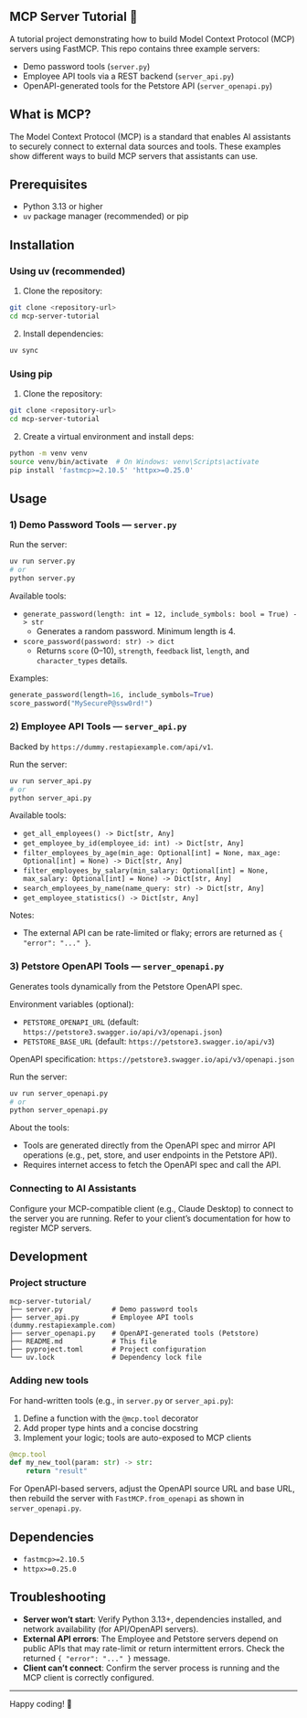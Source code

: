 ## MCP Server Tutorial 🚀

A tutorial project demonstrating how to build Model Context Protocol (MCP) servers using FastMCP. This repo contains three example servers:

- Demo password tools (`server.py`)
- Employee API tools via a REST backend (`server_api.py`)
- OpenAPI-generated tools for the Petstore API (`server_openapi.py`)

## What is MCP?

The Model Context Protocol (MCP) is a standard that enables AI assistants to securely connect to external data sources and tools. These examples show different ways to build MCP servers that assistants can use.

## Prerequisites

- Python 3.13 or higher
- `uv` package manager (recommended) or pip

## Installation

### Using uv (recommended)

1. Clone the repository:
```bash
git clone <repository-url>
cd mcp-server-tutorial
```

2. Install dependencies:
```bash
uv sync
```

### Using pip

1. Clone the repository:
```bash
git clone <repository-url>
cd mcp-server-tutorial
```

2. Create a virtual environment and install deps:
```bash
python -m venv venv
source venv/bin/activate  # On Windows: venv\Scripts\activate
pip install 'fastmcp>=2.10.5' 'httpx>=0.25.0'
```

## Usage

### 1) Demo Password Tools — `server.py`

Run the server:
```bash
uv run server.py
# or
python server.py
```

Available tools:
- `generate_password(length: int = 12, include_symbols: bool = True) -> str`
  - Generates a random password. Minimum length is 4.
- `score_password(password: str) -> dict`
  - Returns `score` (0–10), `strength`, `feedback` list, `length`, and `character_types` details.

Examples:
```python
generate_password(length=16, include_symbols=True)
score_password("MySecureP@ssw0rd!")
```

### 2) Employee API Tools — `server_api.py`

Backed by `https://dummy.restapiexample.com/api/v1`.

Run the server:
```bash
uv run server_api.py
# or
python server_api.py
```

Available tools:
- `get_all_employees() -> Dict[str, Any]`
- `get_employee_by_id(employee_id: int) -> Dict[str, Any]`
- `filter_employees_by_age(min_age: Optional[int] = None, max_age: Optional[int] = None) -> Dict[str, Any]`
- `filter_employees_by_salary(min_salary: Optional[int] = None, max_salary: Optional[int] = None) -> Dict[str, Any]`
- `search_employees_by_name(name_query: str) -> Dict[str, Any]`
- `get_employee_statistics() -> Dict[str, Any]`

Notes:
- The external API can be rate-limited or flaky; errors are returned as `{ "error": "..." }`.

### 3) Petstore OpenAPI Tools — `server_openapi.py`

Generates tools dynamically from the Petstore OpenAPI spec.

Environment variables (optional):
- `PETSTORE_OPENAPI_URL` (default: `https://petstore3.swagger.io/api/v3/openapi.json`)
- `PETSTORE_BASE_URL` (default: `https://petstore3.swagger.io/api/v3`)

OpenAPI specification:
`https://petstore3.swagger.io/api/v3/openapi.json`

Run the server:
```bash
uv run server_openapi.py
# or
python server_openapi.py
```

About the tools:
- Tools are generated directly from the OpenAPI spec and mirror API operations
  (e.g., pet, store, and user endpoints in the Petstore API).
- Requires internet access to fetch the OpenAPI spec and call the API.

### Connecting to AI Assistants

Configure your MCP-compatible client (e.g., Claude Desktop) to connect to the server you are running. Refer to your client’s documentation for how to register MCP servers.

## Development

### Project structure

```
mcp-server-tutorial/
├── server.py            # Demo password tools
├── server_api.py        # Employee API tools (dummy.restapiexample.com)
├── server_openapi.py    # OpenAPI-generated tools (Petstore)
├── README.md            # This file
├── pyproject.toml       # Project configuration
└── uv.lock              # Dependency lock file
```

### Adding new tools

For hand-written tools (e.g., in `server.py` or `server_api.py`):
1. Define a function with the `@mcp.tool` decorator
2. Add proper type hints and a concise docstring
3. Implement your logic; tools are auto-exposed to MCP clients

```python
@mcp.tool
def my_new_tool(param: str) -> str:
    return "result"
```

For OpenAPI-based servers, adjust the OpenAPI source URL and base URL, then rebuild the server with `FastMCP.from_openapi` as shown in `server_openapi.py`.

## Dependencies

- `fastmcp>=2.10.5`
- `httpx>=0.25.0`

## Troubleshooting

- **Server won’t start**: Verify Python 3.13+, dependencies installed, and network availability (for API/OpenAPI servers).
- **External API errors**: The Employee and Petstore servers depend on public APIs that may rate-limit or return intermittent errors. Check the returned `{ "error": "..." }` message.
- **Client can’t connect**: Confirm the server process is running and the MCP client is correctly configured.

---

Happy coding! 🎉
